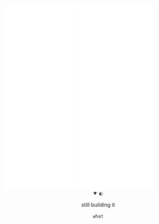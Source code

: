 <!--u can't put css into github's readme-->
<!--<head>
    <style>
        /*This hides the default char of details (for chrome)*/
        details > summary {
            list-style: none;
        }
        /*This hides the default char of details (for firefox)*/
        details > summary::marker {
            display: none;
        }
        /*allows you to put something after or before*/
        details[open] > summary:after{
            content: "";
        }
    </style>
</head>-->
<!---->
<!--
<p align="left"><strong><samp>「</samp></strong></p>
    <p align="center">
        <samp><br>
        Why don't you try to improve<br>
        THE world and not YOUR world
        </samp><br>
    </p>
<p align="right"><strong><samp>」</samp></strong></p>
-->
<div>
    <img src="index2.svg" align="center" width="200" height="500" alt="css-in-readme">
    <img src="index3.svg" align="center" width="200" height="500" alt="css-in-readme">
</div>
<details align="center" open>
<!--if you set your details hidden you can replace it with the line right after-->
<!--It will add something after your details char-->
<summary>&#11030;</summary>
<p align="center">
    still building it

    what
</div>